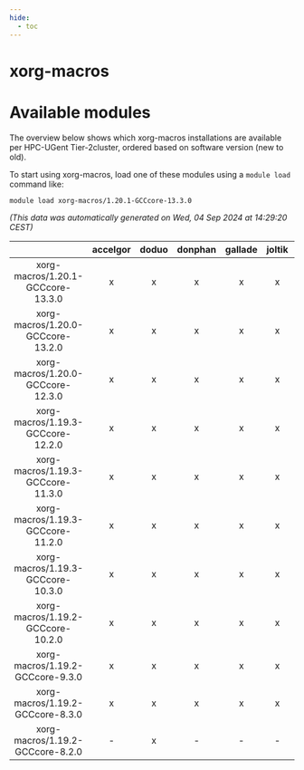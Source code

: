 ```yaml
---
hide:
  - toc
---
```


xorg-macros
===========

# Available modules


The overview below shows which xorg-macros installations are available per HPC-UGent Tier-2cluster, ordered based on software version (new to old).

To start using xorg-macros, load one of these modules using a `module load` command like:

```shell
module load xorg-macros/1.20.1-GCCcore-13.3.0
```

*(This data was automatically generated on Wed, 04 Sep 2024 at 14:29:20 CEST)*  

| |accelgor|doduo|donphan|gallade|joltik|shinx|skitty|
| :---: | :---: | :---: | :---: | :---: | :---: | :---: | :---: |
|xorg-macros/1.20.1-GCCcore-13.3.0|x|x|x|x|x|x|x|
|xorg-macros/1.20.0-GCCcore-13.2.0|x|x|x|x|x|x|x|
|xorg-macros/1.20.0-GCCcore-12.3.0|x|x|x|x|x|x|x|
|xorg-macros/1.19.3-GCCcore-12.2.0|x|x|x|x|x|x|x|
|xorg-macros/1.19.3-GCCcore-11.3.0|x|x|x|x|x|x|x|
|xorg-macros/1.19.3-GCCcore-11.2.0|x|x|x|x|x|-|x|
|xorg-macros/1.19.3-GCCcore-10.3.0|x|x|x|x|x|-|x|
|xorg-macros/1.19.2-GCCcore-10.2.0|x|x|x|x|x|-|x|
|xorg-macros/1.19.2-GCCcore-9.3.0|x|x|x|x|x|-|x|
|xorg-macros/1.19.2-GCCcore-8.3.0|x|x|x|x|x|-|x|
|xorg-macros/1.19.2-GCCcore-8.2.0|-|x|-|-|-|-|-|
